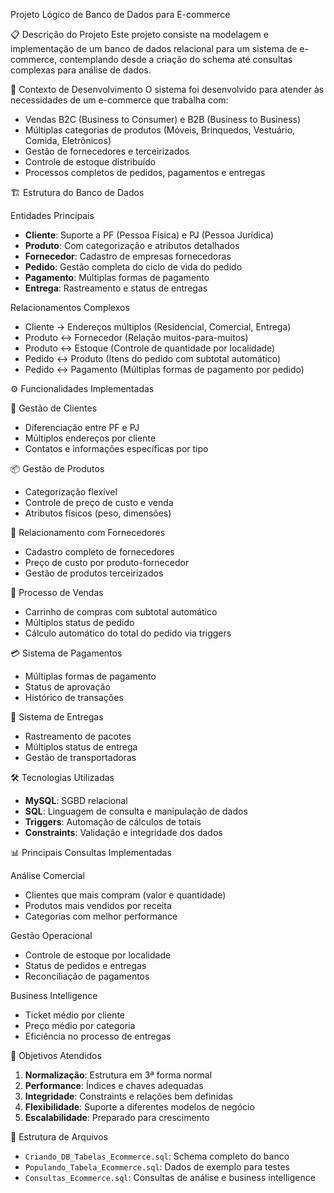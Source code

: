 Projeto Lógico de Banco de Dados para E-commerce

📋 Descrição do Projeto
Este projeto consiste na modelagem e implementação de um banco de dados relacional para um sistema de e-commerce, contemplando desde a criação do schema até consultas complexas para análise de dados.

🎯 Contexto de Desenvolvimento
O sistema foi desenvolvido para atender às necessidades de um e-commerce que trabalha com:
- Vendas B2C (Business to Consumer) e B2B (Business to Business)
- Múltiplas categorias de produtos (Móveis, Brinquedos, Vestuário, Comida, Eletrônicos)
- Gestão de fornecedores e terceirizados
- Controle de estoque distribuído
- Processos completos de pedidos, pagamentos e entregas

🏗️ Estrutura do Banco de Dados

Entidades Principais
- **Cliente**: Suporte a PF (Pessoa Física) e PJ (Pessoa Jurídica)
- **Produto**: Com categorização e atributos detalhados
- **Fornecedor**: Cadastro de empresas fornecedoras
- **Pedido**: Gestão completa do ciclo de vida do pedido
- **Pagamento**: Múltiplas formas de pagamento
- **Entrega**: Rastreamento e status de entregas

Relacionamentos Complexos
- Cliente → Endereços múltiplos (Residencial, Comercial, Entrega)
- Produto ↔ Fornecedor (Relação muitos-para-muitos)
- Produto ↔ Estoque (Controle de quantidade por localidade)
- Pedido ↔ Produto (Itens do pedido com subtotal automático)
- Pedido ↔ Pagamento (Múltiplas formas de pagamento por pedido)

⚙️ Funcionalidades Implementadas

👥 Gestão de Clientes
- Diferenciação entre PF e PJ
- Múltiplos endereços por cliente
- Contatos e informações específicas por tipo

📦 Gestão de Produtos
- Categorização flexível
- Controle de preço de custo e venda
- Atributos físicos (peso, dimensões)

🤝 Relacionamento com Fornecedores
- Cadastro completo de fornecedores
- Preço de custo por produto-fornecedor
- Gestão de produtos terceirizados

🛒 Processo de Vendas
- Carrinho de compras com subtotal automático
- Múltiplos status de pedido
- Cálculo automático do total do pedido via triggers

💳 Sistema de Pagamentos
- Múltiplas formas de pagamento
- Status de aprovação
- Histórico de transações

🚚 Sistema de Entregas
- Rastreamento de pacotes
- Múltiplos status de entrega
- Gestão de transportadoras

🛠️ Tecnologias Utilizadas
- **MySQL**: SGBD relacional
- **SQL**: Linguagem de consulta e manipulação de dados
- **Triggers**: Automação de cálculos de totais
- **Constraints**: Validação e integridade dos dados

📊 Principais Consultas Implementadas

Análise Comercial
- Clientes que mais compram (valor e quantidade)
- Produtos mais vendidos por receita
- Categorias com melhor performance

Gestão Operacional
- Controle de estoque por localidade
- Status de pedidos e entregas
- Reconciliação de pagamentos

Business Intelligence
- Ticket médio por cliente
- Preço médio por categoria
- Eficiência no processo de entregas

🎯 Objetivos Atendidos
1. **Normalização**: Estrutura em 3ª forma normal
2. **Performance**: Índices e chaves adequadas
3. **Integridade**: Constraints e relações bem definidas
4. **Flexibilidade**: Suporte a diferentes modelos de negócio
5. **Escalabilidade**: Preparado para crescimento

📁 Estrutura de Arquivos
- `Criando_DB_Tabelas_Ecommerce.sql`: Schema completo do banco
- `Populando_Tabela_Ecommerce.sql`: Dados de exemplo para testes
- `Consultas_Ecommerce.sql`: Consultas de análise e business intelligence

